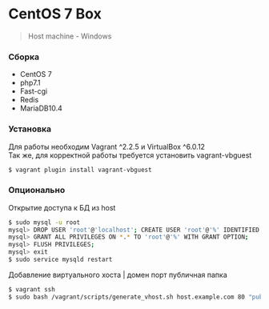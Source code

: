 # CentOS 7 Box
> Host machine - Windows

### Сборка
* CentOS 7
* php7.1
* Fast-cgi
* Redis
* MariaDB10.4

### Установка
Для работы необходим Vagrant ^2.2.5 и VirtualBox ^6.0.12  
Так же, для корректной работы требуется установить vagrant-vbguest
```sh
$ vagrant plugin install vagrant-vbguest
```
### Опционально
Открытие доступа к БД из host
```sh
$ sudo mysql -u root
mysql> DROP USER 'root'@'localhost'; CREATE USER 'root'@'%' IDENTIFIED BY '';
mysql> GRANT ALL PRIVILEGES ON *.* TO 'root'@'%' WITH GRANT OPTION;
mysql> FLUSH PRIVILEGES;
mysql> exit
$ sudo service mysqld restart
```
Добавление виртуального хоста | домен порт публичная папка
```sh
$ vagrant ssh
$ sudo bash /vagrant/scripts/generate_vhost.sh host.example.com 80 "public" "php7.1"
```